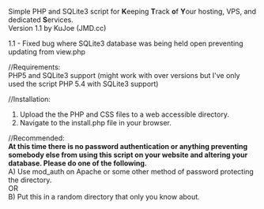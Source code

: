 Simple PHP and SQLite3 script for **K**eeping **T**rack **o**f **Y**our hosting, VPS, and dedicated **S**ervices.<br />
Version 1.1 by KuJoe (JMD.cc)<br />

1.1 - Fixed bug where SQLite3 database was being held open preventing updating from view.php

//Requirements:<br />
PHP5 and SQLite3 support (might work with over versions but I've only used the script PHP 5.4 with SQLite3 support)

//Installation:<br />
1) Upload the the PHP and CSS files to a web accessible directory.<br />
2) Navigate to the install.php file in your browser.

//Recommended:<br />
******At this time there is no password authentication or anything preventing somebody else from using this script on your website and altering your database. Please do one of the following.******<br />
A) Use mod_auth on Apache or some other method of password protecting the directory.<br />
OR<br />
B) Put this in a random directory that only you know about.
